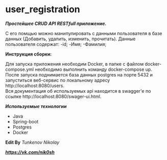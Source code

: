 # user_registration

***Простейшее CRUD API RESTfull приложение.***

С его помщью можно манипулировать с данными пользователя в базе данных (Добавить, удалить, изменить, прочитать).
Данные пользователя содержат:
-id;
-Имя;
-Фамилия;

**Инструкция сборки:**

Для запуска приложения необходим Docker, в папке с файлом docker-compose.yml необходимо выполнить команду docker-compose up. 
После запуска поднимается база данных postgres на порте 5432 и запуститься веб-сервис по локальному адресу http://localhost:8080/users.  
Вся документация об используемых api находится в swagger'e по ссылке http://localhost:8080/swager-ui.html.

***Используемые технологии***
- Java
- Spring-boot
- Postgres
- Docker


**Edit By** *Tunkenov Nikolay* 

***https://vk.com/nik0sh***
